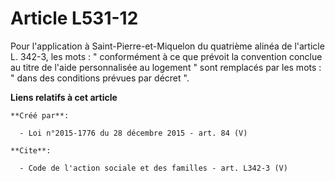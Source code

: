 # Article L531-12

Pour l'application à Saint-Pierre-et-Miquelon du quatrième alinéa de l'article L. 342-3, les mots : " conformément à ce que
prévoit la convention conclue au titre de l'aide personnalisée au logement " sont remplacés par les mots : " dans des
conditions prévues par décret ".

**Liens relatifs à cet article**

	**Créé par**:

	  - Loi n°2015-1776 du 28 décembre 2015 - art. 84 (V)

	**Cite**:

	  - Code de l'action sociale et des familles - art. L342-3 (V)

